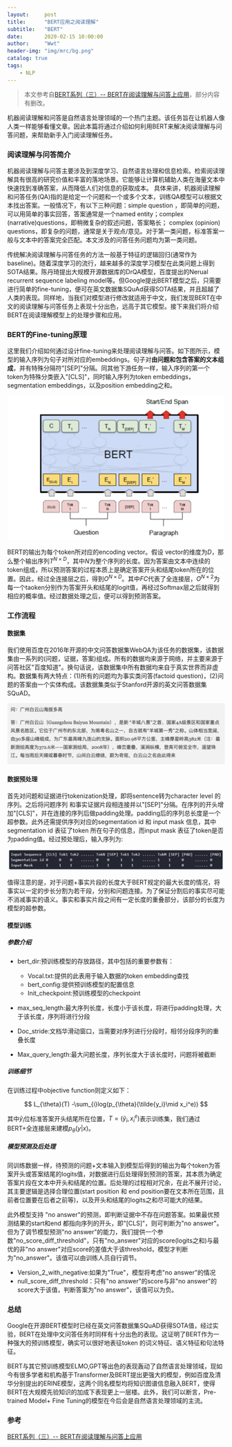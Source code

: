 ```yaml
---
layout:     post
title:      "BERT应用之阅读理解"
subtitle:   "BERT"
date:       2020-02-15 10:00:00
author:     "Wwt"
header-img: "img/mrc/bg.png"
catalog: true
tags:   
    - NLP
---
```


>本文参考自[BERT系列（三）-- BERT在阅读理解与问答上应用](https://cloud.tencent.com/developer/article/1465005)，部分内容有删改。

机器阅读理解和问答是自然语言处理领域的一个热门主题。该任务旨在让机器人像人类一样能够看懂文章。因此本篇将通过介绍如何利用BERT来解决阅读理解与问答问题，来帮助新手入门阅读理解任务。

### 阅读理解与问答简介

机器阅读理解与问答主要涉及到深度学习、自然语言处理和信息检索。检索阅读理解具有很高的研究价值和丰富的落地场景。它能够让计算机辅助人类在海量文本中快速找到准确答案，从而降低人们对信息的获取成本。
具体来讲，机器阅读理解和问答任务(QA)指的是给定一个问题和一个或多个文本，训练QA模型可以根据文本找出答案。一般情况下，有以下三种问题：simple question ，即简单的问题，可以用简单的事实回答，答案通常是一个named entity；complex (narrative)questions，即稍微复杂的叙述问题，答案略长； complex (opinion) questions，即复杂的问题，通常是关于观点/意见。对于第一类问题，标准答案一般与文本中的答案完全匹配。本文涉及的问答任务问题均为第一类问题。

传统解决阅读理解与问答任务的方法一般基于特征的逻辑回归(通常作为baseline)。随着深度学习的流行，越来越多的深度学习模型在此类问题上得到SOTA结果。陈丹琦提出大规模开源数据库的DrQA模型，百度提出的Nerual recurrent sequence labeling model等。但Google提出BERT模型之后，只需要进行简单的fine-tuning，便可在英文数据集SQuAd获得SOTA结果，并且超越了人类的表现。同样地，当我们对模型进行修改就适用于中文，我们发现BERT在中文的阅读理解与问答任务上表现十分出色，远高于其它模型。接下来我们将介绍BERT在阅读理解模型上的处理步骤和应用。

### BERT的Fine-tuning原理

这里我们介绍如何通过设计fine-tuning来处理阅读理解与问答。如下图所示，模型的输入序列为句子对所对应的embeddings。句子对**由问题和包含答案的文本组成**，并有特殊分隔符"[SEP]"分隔。同其他下游任务一样，输入序列的第一个token为特殊分类嵌入"[CLS]"，同时输入序列为token embeddings，segmentation embeddings，以及position embedding之和。

![1](/img/mrc/1.png)

BERT的输出为每个token所对应的encoding vector。假设 vector的维度为$D$，那么整个输出序列$T^{N\times D}$，其中$N$为整个序列的长度。因为答案由文本中连续的token组成，所以预测答案的过程本质上是确定答案开头和结尾token所在的位置。因此，经过全连接层之后，得到$O^{N \times D}$。其中$FC$代表了全连接层，$O^{N \times 2}$为每一个taoken分别作为答案开头和结尾的logit值，再经过Softmax层之后就得到相应的概率值。经过数据处理之后，便可以得到预测答案。

### 工作流程

#### 数据集

我们使用百度在2016年开源的中文问答数据集WebQA为该任务的数据集，该数据集由一系列的(问题，证据，答案)组成。所有的数据均来源于网络，并主要来源于问答社区"百度知道"。换句话说，该数据集中所有数据均来自于真实世界而非虚构。数据集有两大特点：(1)所有的问题均为事实类问答(factoid question)，(2)问题的答案由一个实体构成。该数据集类似于Stanford开源的英文问答数据集SQuAD。

![2](/img/mrc/2.png)

#### 数据预处理

首先对问题和证据进行tokenization处理，即将sentence转为character level 的序列。之后将问题序列 和事实证据片段相连接并以"[SEP]"分隔。在序列的开头增加"[CLS]"，并在连接的序列后做padding处理。padding后的序列总长度是一个超参数。此外还需提供序列对应的segmentation id 和 input mask 信息，其中 segmentation id 表征了token 所在句子的信息，而input mask 表征了token是否为padding值。经过预处理后，输入序列为:

![3](/img/mrc/3.png)

值得注意的是，对于问题+事实片段的长度大于BERT规定的最大长度的情况，将事实以一定的步长分割为若干段，分别和问题连接。为了保证分割后的事实尽可能不消减事实的语义。事实和事实片段之间有一定长度的重叠部分，该部分的长度为模型的超参数。

#### 模型训练

##### 参数介绍

- bert_dir:预训练模型的存放路径，其中包括的重要参数有：
  - Vocal.txt:提供的此表用于输入数据的token embedding查找
  - bert_config:提供预训练模型的配置信息
  - Init_checkpoint:预训练模型的checkpoint

- max_seq_length:最大序列长度，长度小于该长度，将进行padding处理，大于该长度，序列将进行分段
- Doc_stride:文档华滑动窗口，当需要对序列进行分段时，相邻分段序列的重叠长度
- Max_query_length:最大问题长度，序列长度大于该长度时，问题将被截断

##### 训练细节

在训练过程中objective function则定义如下：


$$
L_{\theta}(T) -\sum_{i}log(p_{\theta}(\tilde{y_i}\mid x_i^e))
$$


其中$\tilde y_i$位标准答案开头结尾所在位置，$T = {(\tilde y_i, x^e_i)}$表示训练集，我们通过BERT+全连接层来建模$p_\theta(y|x)$。

##### 模型预测及后处理

同训练数据一样，待预测的问题+文本输入到模型后得到的输出为每个token为答案开头或答案结尾的logits值，对数据进行后处理得到预测的答案，其本质为确定答案片段在文本中开头和结尾的位置。后处理的过程相对冗余，在此不展开讨论，其主要逻辑是选择合理位置(start position 和 end position要在文本所在范围，且前者位置要在后者之前等)，以及开头和结尾的logits之和尽可能大的结果。

此外模型支持 "no answer"的预测，即判断证据中不存在问题答案。如果最优预测结果的start和end 都指向序列的开头，即"[CLS]"，则可判断为"no answer"。但为了调节模型预测"no answer"的能力，我们提供一个参数"no_score_diff_threshold"，只有"no_answer"对应的score(logits之和)与最优的非"no answer"对应score的差值大于该threshold，模型才判断为"no_answer"。该值可以由训练人员自行调节。

- Version_2_with_negative:如果为"True"，模型将考虑"no answer"的情况
- null_score_diff_threshold：只有"no answer"的score与非"no answer"的score大于该值，判断答案为"no answer"，该值可以为负。

### 总结

Google在开源BERT模型时已经在英文问答数据集SQuAD获得SOTA值，经过实验，BERT在处理中文问答任务时同样有十分出色的表现。这证明了BERT作为一种强大的预训练模型，确实可以很好地表征token 的词义特征、语义特征和句法特征。

BERT与其它预训练模型ELMO,GPT等出色的表现轰动了自然语言处理领域，现如今有很多学者和机构基于Transformer及BERT提出更强大的模型，例如百度及清华分别提出的ERINE模型，这两个同名模型均将知识图谱信息融入BERT，使得BERT在大规模先验知识的加成下表现更上一层楼。此外，我们可以断言，Pre-trained Model+ Fine Tuning的模型在今后会是自然语言处理领域的主流。

### 参考

[BERT系列（三）-- BERT在阅读理解与问答上应用](https://cloud.tencent.com/developer/article/1465005)







